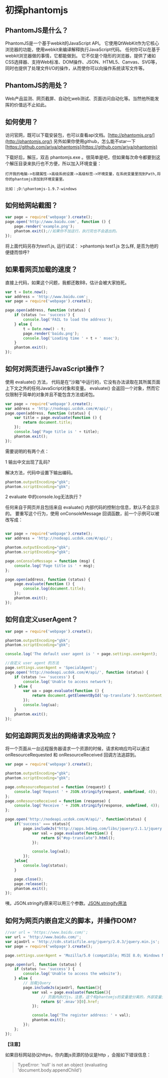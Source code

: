 初探phantomjs
===================

PhantomJS是什么？
-------------------

PhantomJS是一个基于webkit的JavaScript API。
它使用QtWebKit作为它核心浏览器的功能，使用webkit来编译解释执行JavaScript代码。
任何你可以在基于webkit浏览器做的事情，它都能做到。
它不仅是个隐形的浏览器，提供了诸如CSS选择器、支持Web标准、DOM操作、JSON、HTML5、Canvas、SVG等，
同时也提供了处理文件I/O的操作，从而使你可以向操作系统读写文件等。

PhantomJS的用处？
-------------------

Web产品监测、网页截屏、自动化web测试、页面访问自动化等。当然他所能发挥的价值远不止如此。


如何使用？
------------------

访问官网，既可以下载安装包，也可以查看api文档。[http://phantomjs.org/](http://phantomjs.org/)
另外如果你使用github，怎么能不star一下[https://github.com/ariya/phantomjs](https://github.com/ariya/phantomjs)

下载好后，解压，双击 phantomjs.exe 。很简单是吧，但如果每次命令都要到这个解压目录来执行也不方便，所以加入环境变量：

    打开我的电脑->右键属性->高级系统设置->高级标签->环境变量，在系统变量里找到Path,将你的phantomjs添加到环境变量里。

    比如：;D:\phantomjs-1.9.7-windows

如何给网站截图？
--------------------

```js
var page = require('webpage').create();
page.open('http://www.baidu.com', function () {
    page.render('example.png');
    phantom.exit();//如果你不加这行，执行完也不会退出的。
});
```

将上面代码另存为test1.js, 运行试试： >phantomjs test1.js
怎么样, 是否为他的便捷而惊呼?

如果看网页加载的速度？
-------------------------

直接上代码，如果这个问题，我都还敢BB，估计会被大家拍死。

```js
var t = Date.now();
var address = 'http://www.baidu.com';
var page = require('webpage').create();

page.open(address, function (status) {
    if (status !== 'success') {
        console.log('FAIL to load the address');
    } else {
        t = Date.now() - t;
        page.render('baidu.png');
        console.log('Loading time ' + t + ' msec');
    }
    phantom.exit();
});
```


如何对网页进行JavaScript操作？
----------------------------

使用 evaluate() 方法， 代码是在“沙箱”中运行的，它没有办法读取在其所属页面上下文之外的任何JavaScript对象和变量。
evaluate() 会返回一个对象，然而它仅限制于简单的对象并且不能包含方法或闭包。

```js
var page = require('webpage').create();
var address = 'http://nodeapi.ucdok.com/#/api/';
page.open(address, function (status) {
    var title = page.evaluate(function () {
        return document.title;
    });
    console.log('Page title is ' + title);
    phantom.exit();
});
```

需要说明的有两个点：

1 输出中文出现了乱码?

解决方法，代码中设置下输出编码。

```js
phantom.outputEncoding="gbk";
phantom.scriptEncoding="gbk";
```

2 evaluate 中的console.log无法执行？

任何来自于网页并且包括来自 evaluate() 内部代码的控制台信息，默认不会显示的。
要重写这个行为，使用 onConsoleMessage 回调函数，前一个示例可以被改写成：

```js

var page = require('webpage').create();
var address = 'http://nodeapi.ucdok.com/#/api/';

phantom.outputEncoding="gbk";
phantom.scriptEncoding="gbk";

page.onConsoleMessage = function (msg) {
    console.log('Page title is ' + msg);
};

page.open(address, function (status) {
    page.evaluate(function () {
        console.log(document.title);
    });
    phantom.exit();
});
```

如何自定义userAgent？
-------------------------

```js
var page = require('webpage').create();

phantom.outputEncoding="gbk";
phantom.scriptEncoding="gbk";

console.log('The default user agent is ' + page.settings.userAgent);

//自定义 user agent 的方法
page.settings.userAgent = 'SpecialAgent';
page.open('http://nodeapi.ucdok.com/#/api/', function (status) {
    if (status !== 'success') {
        console.log('Unable to access network');
    } else {
        var ua = page.evaluate(function () {
            return document.getElementById('op-translate').textContent;
        });
        console.log(ua);
    }
    phantom.exit();
});
```

如何追踪网页发出的网络请求及响应？
-----------------------

将一个页面从一台远程服务器请求一个资源的时候，请求和响应均可以通过 onResourceRequested  和  onResourceReceived  回调方法追踪到。

```js
var page = require('webpage').create();

phantom.outputEncoding="gbk";
phantom.scriptEncoding="gbk";

page.onResourceRequested = function (request) {
    console.log('Request ' + JSON.stringify(request, undefined, 4));
};
page.onResourceReceived = function (response) {
    console.log('Receive ' + JSON.stringify(response, undefined, 4));
};

page.open('http://nodeapi.ucdok.com/#/api/', function(status) {
    if('success' === status){
        page.includeJs("http://apps.bdimg.com/libs/jquery/2.1.1/jquery.js", function() {
            var val = page.evaluate(function() {
                return $("#op-translate").html();
            });

            console.log(val);
        });
    }else{
        console.log(status);
    }

    page.close();
    page.release();
    phantom.exit();
});
```

咦，JSON.stringify原来可以用三个参数。[JSON.stringify用法](https://github.com/hechangmin/hechangmin.github.com/blob/master/JSON.stringify.md)

如何为网页内嵌自定义的脚本，并操作DOM?
-------------------------------------

```js
//var url = 'https://www.baidu.com/'; 
var url = 'http://www.baidu.com/';
var ajaxUrl = 'http://cdn.staticfile.org/jquery/2.0.3/jquery.min.js';
var page = require('webpage').create();

page.settings.userAgent = 'Mozilla/5.0 (compatible; MSIE 8.0; Windows NT 5.1; Trident/4.0; .NET CLR 2.0.50727)';

page.open(url, function (status) {
    if (status !== 'success') {
        console.log('Unable to access the website');
    } else {
        // 加载jQuery
        page.includeJs(ajaxUrl, function(){
            var val = page.evaluate(function(){
                // 页面内执行js。注意，这个和phantomjs的变量是分离的，外部变量无法直接使用
                return $('.mnav')[0].href;
            });

            console.log('The register address: ' + val);
            phantom.exit();
        });
    };
});
```

**【注意】**

如果目标网站协议https，你内置js资源的协议是http ，会报如下错误信息：

>TypeError: 'null' is not an object (evaluating 'document.body.appendChild')